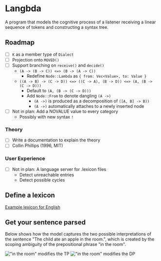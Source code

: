 # Langbda

A program that models the cognitive process of a listener receiving a linear sequence of tokens and constructing a syntax tree.

## Roadmap

- [ ] `K` as a member type of `Dialect`
- [ ] Projection onto `MOVED()`
- [ ] Support branching on `receive()` and `decide()`
  - `(A -> (B -> C)) <=> (B -> (A -> C))`
    - Redefine `Node::Lambda` as `{ from: Vec<Value>, to: Value }`
  - `((A -> B) -> (C -> D)) <=> ((C -> A), (B -> D)) <=> (A, (B -> (C -> D)))`
    - Default to `(A, (B -> (C -> D)))`
    - Add `Node::From` to denote dangling `(A ->)`
      - `(A ->)` is produced as a decomposition of `([A, B] -> B))`
      - `(A ->)` automatically attaches to a newly inserted node
- [ ] Not in plan: Add a NOVALUE value to every category
  - Possibly with new syntax `!`

### Theory
- [ ] Write a documentation to explain the theory
- [ ] Collin Phillips (1996, MIT)

### User Experience
- [ ] Not in plan: A language server for .lexicon files
  - Detect unreachable entries
  - Detect possible cycles

## Define a lexicon

[Example lexicon for English](assets/lexicons/en.lexicon)

## Get your sentence parsed

Below shows how the model captures the two possible interpretations of the sentence "The child ate an apple in the room.", which is created by the scoping ambiguity of the prepositional phrase "in the room".

![](assets/examples/the-child-ate-an-apple-in-the-room-_tree-1.png "\"in the room\" modifies the TP")
![](assets/examples/the-child-ate-an-apple-in-the-room-_tree-2.png "\"in the room\" modifies the DP")
